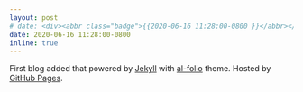 ```yaml
---
layout: post
# date: <div><abbr class="badge">{{2020-06-16 11:28:00-0800 }}</abbr></div>
date: 2020-06-16 11:28:00-0800 
inline: true
---
```



First blog added that powered by [Jekyll](https://jekyllrb.com/) with [al-folio](https://github.com/alshedivat/al-folio/) theme.
Hosted by [GitHub Pages](https://pages.github.com/).



<!-- Our [Multitask Multilayer Mapping](https://ieeexplore.ieee.org/abstract/document/9872320) paper was accepted by IEEE Transactions on Robotics ([T-RO](https://www.ieee-ras.org/publications/t-ro)). -->
